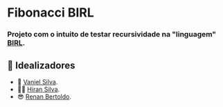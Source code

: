 # Fibonacci BIRL

### Projeto com o intuito de testar recursividade na "linguagem" [BIRL](https://birl-language.github.io/?s=08). 

## 🚀 Idealizadores

- 🤔 [Vaniel Silva](https://github.com/vanielf).
- 🐱‍👤 [Hiran Silva](https://github.com/hbarbosa02).
- 😎 [Renan Bertoldo](https://www.linkedin.com/in/renan-lucas-bertoldo-8311b7128/).
